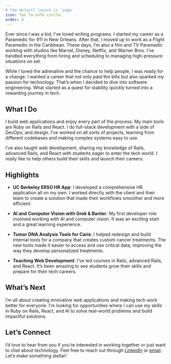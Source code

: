 ```yaml
---
# the default layout is 'page'
icon: fas fa-info-circle
order: 4
---
```


Ever since I was a kid, I’ve loved writing programs. I started my career as a Paramedic for 911 in New Orleans. After that, I moved up to work as a Flight Paramedic in the Caribbean. These days, I’m also a film and TV Paramedic working with studios like Marvel, Disney, Netflix, and Warner Bros. I’ve handled everything from hiring and scheduling to managing high-pressure situations on set.

While I loved the adrenaline and the chance to help people, I was ready for a change. I wanted a career that not only paid the bills but also sparked my passion for technology. That’s when I decided to dive into software engineering. What started as a quest for stability quickly turned into a rewarding journey in tech.

## What I Do

I build web applications and enjoy every part of the process. My main tools are Ruby on Rails and React. I do full-stack development with a side of DevOps, and design. I’ve worked on all sorts of projects, learning from different codebases and making complex systems easy to use.

I’ve also taught web development, sharing my knowledge of Rails, advanced Rails, and React with students eager to enter the tech world. I really like to help others build their skills and launch their careers.

## Highlights

- **UC Berkeley ERSO HR App**: I developed a comprehensive HR application all on my own. I worked directly with the client and their team to create a solution that made their workflows smoother and more efficient.

- **AI and Computer Vision with Grok & Banter**: My first developer role involved working with AI and computer vision. It was an exciting start and a great learning experience.

- **Tumor DNA Analysis Tools for Caris**: I helped redesign and build internal tools for a company that creates custom cancer treatments. The new tools made it easier to access and use critical data, improving the way they develop personalized treatments.

- **Teaching Web Development**: I’ve led courses in Rails, advanced Rails, and React. It’s been amazing to see students grow their skills and prepare for their tech careers.

## What’s Next

I’m all about creating innovative web applications and making tech work better for everyone. I’m looking for opportunities where I can use my skills in Ruby on Rails, React, and AI to solve real-world problems and build impactful solutions.

## Let’s Connect

I’d love to hear from you if you’re interested in working together or just want to chat about technology. Feel free to reach out through [LinkedIn](https://www.linkedin.com/in/ryanjhageman/) or [email](mailto:ryan@ryanhageman.dev). Let’s make something stellar!

